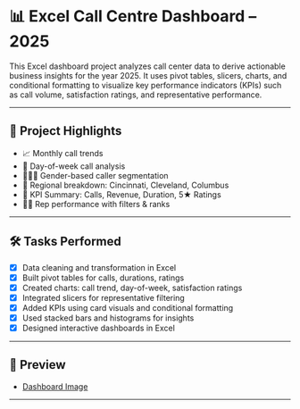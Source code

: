 # 📊 Excel Call Centre Dashboard – 2025

This Excel dashboard project analyzes call center data to derive actionable business insights for the year 2025. It uses pivot tables, slicers, charts, and conditional formatting to visualize key performance indicators (KPIs) such as call volume, satisfaction ratings, and representative performance.

---

## 🧩 Project Highlights

- 📈 Monthly call trends
- 📅 Day-of-week call analysis
- 🧑‍🤝‍🧑 Gender-based caller segmentation
- 🌆 Regional breakdown: Cincinnati, Cleveland, Columbus
- 🎯 KPI Summary: Calls, Revenue, Duration, 5★ Ratings
- 🧑‍💼 Rep performance with filters & ranks

---

## 🛠 Tasks Performed

- [x] Data cleaning and transformation in Excel
- [x] Built pivot tables for calls, durations, ratings
- [x] Created charts: call trend, day-of-week, satisfaction ratings
- [x] Integrated slicers for representative filtering
- [x] Added KPIs using card visuals and conditional formatting
- [x] Used stacked bars and histograms for insights
- [x] Designed interactive dashboards in Excel

---

## 📸 Preview

- <a href="https://github.com/f-clinton/customer-service-kpi-dashboard/blob/main/Dashboard-Image.png">Dashboard Image</a> 
---

